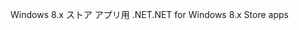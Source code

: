 <span data-ttu-id="e09f3-101">Windows 8.x ストア アプリ用 .NET</span><span class="sxs-lookup"><span data-stu-id="e09f3-101">.NET for Windows 8.x Store apps</span></span>
